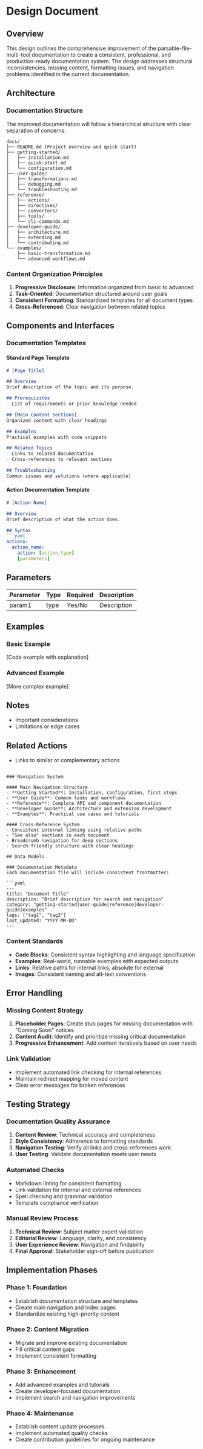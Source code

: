 # Design Document

## Overview

This design outlines the comprehensive improvement of the parsable-file-multi-tool documentation to create a consistent, professional, and production-ready documentation system. The design addresses structural inconsistencies, missing content, formatting issues, and navigation problems identified in the current documentation.

## Architecture

### Documentation Structure

The improved documentation will follow a hierarchical structure with clear separation of concerns:

```
docs/
├── README.md (Project overview and quick start)
├── getting-started/
│   ├── installation.md
│   ├── quick-start.md
│   └── configuration.md
├── user-guide/
│   ├── transformations.md
│   ├── debugging.md
│   └── troubleshooting.md
├── reference/
│   ├── actions/
│   ├── directives/
│   ├── converters/
│   ├── tools/
│   └── cli-commands.md
├── developer-guide/
│   ├── architecture.md
│   ├── extending.md
│   └── contributing.md
└── examples/
    ├── basic-transformation.md
    └── advanced-workflows.md
```

### Content Organization Principles

1. **Progressive Disclosure**: Information organized from basic to advanced
2. **Task-Oriented**: Documentation structured around user goals
3. **Consistent Formatting**: Standardized templates for all document types
4. **Cross-Referenced**: Clear navigation between related topics

## Components and Interfaces

### Documentation Templates

#### Standard Page Template
```markdown
# [Page Title]

## Overview
Brief description of the topic and its purpose.

## Prerequisites
- List of requirements or prior knowledge needed

## [Main Content Sections]
Organized content with clear headings

## Examples
Practical examples with code snippets

## Related Topics
- Links to related documentation
- Cross-references to relevant sections

## Troubleshooting
Common issues and solutions (where applicable)
```

#### Action Documentation Template
```markdown
# [Action Name]

## Overview
Brief description of what the action does.

## Syntax
```yaml
actions:
  action_name:
    action: [action_type]
    [parameters]
```

## Parameters
| Parameter | Type | Required | Description |
|-----------|------|----------|-------------|
| param1    | type | Yes/No   | Description |

## Examples
### Basic Example
[Code example with explanation]

### Advanced Example
[More complex example]

## Notes
- Important considerations
- Limitations or edge cases

## Related Actions
- Links to similar or complementary actions
```

### Navigation System

#### Main Navigation Structure
- **Getting Started**: Installation, configuration, first steps
- **User Guide**: Common tasks and workflows  
- **Reference**: Complete API and component documentation
- **Developer Guide**: Architecture and extension development
- **Examples**: Practical use cases and tutorials

#### Cross-Reference System
- Consistent internal linking using relative paths
- "See also" sections in each document
- Breadcrumb navigation for deep sections
- Search-friendly structure with clear headings

## Data Models

### Documentation Metadata
Each documentation file will include consistent frontmatter:

```yaml
---
title: "Document Title"
description: "Brief description for search and navigation"
category: "getting-started|user-guide|reference|developer-guide|examples"
tags: ["tag1", "tag2"]
last_updated: "YYYY-MM-DD"
---
```

### Content Standards
- **Code Blocks**: Consistent syntax highlighting and language specification
- **Examples**: Real-world, runnable examples with expected outputs
- **Links**: Relative paths for internal links, absolute for external
- **Images**: Consistent naming and alt-text conventions

## Error Handling

### Missing Content Strategy
1. **Placeholder Pages**: Create stub pages for missing documentation with "Coming Soon" notices
2. **Content Audit**: Identify and prioritize missing critical documentation
3. **Progressive Enhancement**: Add content iteratively based on user needs

### Link Validation
- Implement automated link checking for internal references
- Maintain redirect mapping for moved content
- Clear error messages for broken references

## Testing Strategy

### Documentation Quality Assurance
1. **Content Review**: Technical accuracy and completeness
2. **Style Consistency**: Adherence to formatting standards
3. **Navigation Testing**: Verify all links and cross-references work
4. **User Testing**: Validate documentation meets user needs

### Automated Checks
- Markdown linting for consistent formatting
- Link validation for internal and external references
- Spell checking and grammar validation
- Template compliance verification

### Manual Review Process
1. **Technical Review**: Subject matter expert validation
2. **Editorial Review**: Language, clarity, and consistency
3. **User Experience Review**: Navigation and findability
4. **Final Approval**: Stakeholder sign-off before publication

## Implementation Phases

### Phase 1: Foundation
- Establish documentation structure and templates
- Create main navigation and index pages
- Standardize existing high-priority content

### Phase 2: Content Migration
- Migrate and improve existing documentation
- Fill critical content gaps
- Implement consistent formatting

### Phase 3: Enhancement
- Add advanced examples and tutorials
- Create developer-focused documentation
- Implement search and navigation improvements

### Phase 4: Maintenance
- Establish content update processes
- Implement automated quality checks
- Create contribution guidelines for ongoing maintenance